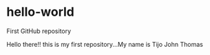 # hello-world
First GitHub repository

Hello there!! this is my first repository...My name is Tijo John Thomas
